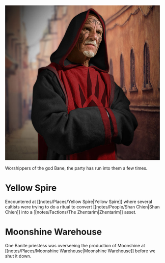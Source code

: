 ![image|350](notes/images/bane-06.jpg)

Worshippers of the god Bane, the party has run into them a few times.

# Yellow Spire 
Encountered at [[notes/Places/Yellow Spire|Yellow Spire]] where several cultists were trying to do a ritual to convert [[notes/People/Shan Chien|Shan Chien]] into a [[notes/Factions/The Zhentarim|Zhentarim]] asset.
# Moonshine Warehouse
One Banite priestess was overseeing the production of Moonshine at [[notes/Places/Moonshine Warehouse|Moonshine Warehouse]] before we shut it down.